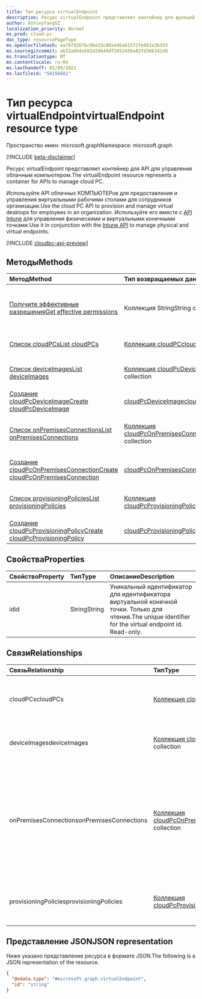 ```yaml
---
title: Тип ресурса virtualEndpoint
description: Ресурс virtualEndpoint представляет контейнер для функций управления облачными КОМПЬЮТЕРами.
author: AshleyYangSZ
localization_priority: Normal
ms.prod: cloud-pc
doc_type: resourcePageType
ms.openlocfilehash: ea76f9267bc9be33c88a4d6a615f2fe881a3b193
ms.sourcegitcommit: eb31a6b4a582a59b44df3453450a82fd366342d0
ms.translationtype: MT
ms.contentlocale: ru-RU
ms.lasthandoff: 02/09/2021
ms.locfileid: "50156681"
---
```

# <a name="virtualendpoint-resource-type"></a><span data-ttu-id="480c6-103">Тип ресурса virtualEndpoint</span><span class="sxs-lookup"><span data-stu-id="480c6-103">virtualEndpoint resource type</span></span>

<span data-ttu-id="480c6-104">Пространство имен: microsoft.graph</span><span class="sxs-lookup"><span data-stu-id="480c6-104">Namespace: microsoft.graph</span></span>

[!INCLUDE [beta-disclaimer](../../includes/beta-disclaimer.md)]

<span data-ttu-id="480c6-105">Ресурс virtualEndpoint представляет контейнер для API для управления облачным компьютером.</span><span class="sxs-lookup"><span data-stu-id="480c6-105">The virtualEndpoint resource represents a container for APIs to manage cloud PC.</span></span>

<span data-ttu-id="480c6-106">Используйте API облачных КОМПЬЮТЕРов для предоставления и управления виртуальными рабочими столами для сотрудников организации.</span><span class="sxs-lookup"><span data-stu-id="480c6-106">Use the cloud PC API to provision and manage virtual desktops for employees in an organization.</span></span> <span data-ttu-id="480c6-107">Используйте его вместе с [API Intune](../resources/intune-graph-overview.md) для управления физическими и виртуальными конечными точками.</span><span class="sxs-lookup"><span data-stu-id="480c6-107">Use it in conjunction with the [Intune API](../resources/intune-graph-overview.md) to manage physical and virtual endpoints.</span></span>

[!INCLUDE [cloudpc-api-preview](../../includes/cloudpc-api-preview.md)]
## <a name="methods"></a><span data-ttu-id="480c6-108">Методы</span><span class="sxs-lookup"><span data-stu-id="480c6-108">Methods</span></span>

|<span data-ttu-id="480c6-109">Метод</span><span class="sxs-lookup"><span data-stu-id="480c6-109">Method</span></span>|<span data-ttu-id="480c6-110">Тип возвращаемых данных</span><span class="sxs-lookup"><span data-stu-id="480c6-110">Return type</span></span>|<span data-ttu-id="480c6-111">Описание</span><span class="sxs-lookup"><span data-stu-id="480c6-111">Description</span></span>|
|:---|:---|:---|
|[<span data-ttu-id="480c6-112">Получите эффективные разрешения</span><span class="sxs-lookup"><span data-stu-id="480c6-112">Get effective permissions</span></span>](../api/virtualendpoint-geteffectivepermissions.md)|<span data-ttu-id="480c6-113">Коллекция String</span><span class="sxs-lookup"><span data-stu-id="480c6-113">String collection</span></span>|<span data-ttu-id="480c6-114">Просмотр эффективных разрешений для пользователя, который в настоящее время проходит проверку подлинности.</span><span class="sxs-lookup"><span data-stu-id="480c6-114">View the effective permissions of the currently authenticated user.</span></span>|
|[<span data-ttu-id="480c6-115">Список cloudPCs</span><span class="sxs-lookup"><span data-stu-id="480c6-115">List cloudPCs</span></span>](../api/virtualendpoint-list-cloudpcs.md)|<span data-ttu-id="480c6-116">[Коллекция cloudPC](../resources/cloudpc.md)</span><span class="sxs-lookup"><span data-stu-id="480c6-116">[cloudPC](../resources/cloudpc.md) collection</span></span>|<span data-ttu-id="480c6-117">Список свойств и связей объектов [cloudPC.](../resources/cloudpc.md)</span><span class="sxs-lookup"><span data-stu-id="480c6-117">List properties and relationships of the [cloudPC](../resources/cloudpc.md) objects.</span></span>|
|[<span data-ttu-id="480c6-118">Список deviceImages</span><span class="sxs-lookup"><span data-stu-id="480c6-118">List deviceImages</span></span>](../api/virtualendpoint-list-deviceimages.md)|<span data-ttu-id="480c6-119">[Коллекция cloudPcDeviceImage](../resources/cloudpcdeviceimage.md)</span><span class="sxs-lookup"><span data-stu-id="480c6-119">[cloudPcDeviceImage](../resources/cloudpcdeviceimage.md) collection</span></span>|<span data-ttu-id="480c6-120">Список свойств и связей объектов [cloudPcDeviceImage.](../resources/cloudpcdeviceimage.md)</span><span class="sxs-lookup"><span data-stu-id="480c6-120">List the properties and relationships of [cloudPcDeviceImage](../resources/cloudpcdeviceimage.md) objects.</span></span>|
|[<span data-ttu-id="480c6-121">Создание cloudPcDeviceImage</span><span class="sxs-lookup"><span data-stu-id="480c6-121">Create cloudPcDeviceImage</span></span>](../api/virtualendpoint-post-deviceimages.md)|[<span data-ttu-id="480c6-122">cloudPcDeviceImage</span><span class="sxs-lookup"><span data-stu-id="480c6-122">cloudPcDeviceImage</span></span>](../resources/cloudpcdeviceimage.md)|<span data-ttu-id="480c6-123">Создание объекта [cloudPcDeviceImage.](../resources/cloudpcdeviceimage.md)</span><span class="sxs-lookup"><span data-stu-id="480c6-123">Create a new [cloudPcDeviceImage](../resources/cloudpcdeviceimage.md) object.</span></span>|
|[<span data-ttu-id="480c6-124">Список onPremisesConnections</span><span class="sxs-lookup"><span data-stu-id="480c6-124">List onPremisesConnections</span></span>](../api/virtualendpoint-list-onpremisesconnections.md)|<span data-ttu-id="480c6-125">[Коллекция cloudPcOnPremisesConnection](../resources/cloudpconpremisesconnection.md)</span><span class="sxs-lookup"><span data-stu-id="480c6-125">[cloudPcOnPremisesConnection](../resources/cloudpconpremisesconnection.md) collection</span></span>|<span data-ttu-id="480c6-126">Список свойств и связей объектов [cloudPcOnPremisesConnection.](../resources/cloudpconpremisesconnection.md)</span><span class="sxs-lookup"><span data-stu-id="480c6-126">List properties and relationships of the [cloudPcOnPremisesConnection](../resources/cloudpconpremisesconnection.md) objects.</span></span>|
|[<span data-ttu-id="480c6-127">Создание cloudPcOnPremisesConnection</span><span class="sxs-lookup"><span data-stu-id="480c6-127">Create cloudPcOnPremisesConnection</span></span>](../api/virtualendpoint-post-onpremisesconnections.md)|[<span data-ttu-id="480c6-128">cloudPcOnPremisesConnection</span><span class="sxs-lookup"><span data-stu-id="480c6-128">cloudPcOnPremisesConnection</span></span>](../resources/cloudpconpremisesconnection.md)|<span data-ttu-id="480c6-129">Создание объекта [cloudPcOnPremisesConnection.](../resources/cloudpconpremisesconnection.md)</span><span class="sxs-lookup"><span data-stu-id="480c6-129">Create a new [cloudPcOnPremisesConnection](../resources/cloudpconpremisesconnection.md) object.</span></span>|
|[<span data-ttu-id="480c6-130">Список provisioningPolicies</span><span class="sxs-lookup"><span data-stu-id="480c6-130">List provisioningPolicies</span></span>](../api/virtualendpoint-list-provisioningpolicies.md)|<span data-ttu-id="480c6-131">[Коллекция cloudPcProvisioningPolicy](../resources/cloudpcprovisioningpolicy.md)</span><span class="sxs-lookup"><span data-stu-id="480c6-131">[cloudPcProvisioningPolicy](../resources/cloudpcprovisioningpolicy.md) collection</span></span>|<span data-ttu-id="480c6-132">Список свойств и связей объектов [cloudPcProvisioningPolicy.](../resources/cloudpcprovisioningpolicy.md)</span><span class="sxs-lookup"><span data-stu-id="480c6-132">List properties and relationships of the [cloudPcProvisioningPolicy](../resources/cloudpcprovisioningpolicy.md) objects.</span></span>|
|[<span data-ttu-id="480c6-133">Создание cloudPcProvisioningPolicy</span><span class="sxs-lookup"><span data-stu-id="480c6-133">Create cloudPcProvisioningPolicy</span></span>](../api/virtualendpoint-post-provisioningpolicies.md)|[<span data-ttu-id="480c6-134">cloudPcProvisioningPolicy</span><span class="sxs-lookup"><span data-stu-id="480c6-134">cloudPcProvisioningPolicy</span></span>](../resources/cloudpcprovisioningpolicy.md)|<span data-ttu-id="480c6-135">Создание объекта [cloudPcProvisioningPolicy.](../resources/cloudpcprovisioningpolicy.md)</span><span class="sxs-lookup"><span data-stu-id="480c6-135">Create a new [cloudPcProvisioningPolicy](../resources/cloudpcprovisioningpolicy.md) object.</span></span>|

## <a name="properties"></a><span data-ttu-id="480c6-136">Свойства</span><span class="sxs-lookup"><span data-stu-id="480c6-136">Properties</span></span>

|<span data-ttu-id="480c6-137">Свойство</span><span class="sxs-lookup"><span data-stu-id="480c6-137">Property</span></span>|<span data-ttu-id="480c6-138">Тип</span><span class="sxs-lookup"><span data-stu-id="480c6-138">Type</span></span>|<span data-ttu-id="480c6-139">Описание</span><span class="sxs-lookup"><span data-stu-id="480c6-139">Description</span></span>|
|:---|:---|:---|
|<span data-ttu-id="480c6-140">id</span><span class="sxs-lookup"><span data-stu-id="480c6-140">id</span></span>|<span data-ttu-id="480c6-141">String</span><span class="sxs-lookup"><span data-stu-id="480c6-141">String</span></span>|<span data-ttu-id="480c6-142">Уникальный идентификатор для идентификатора виртуальной конечной точки. Только для чтения.</span><span class="sxs-lookup"><span data-stu-id="480c6-142">The unique identifier for the virtual endpoint id. Read-only.</span></span>|

## <a name="relationships"></a><span data-ttu-id="480c6-143">Связи</span><span class="sxs-lookup"><span data-stu-id="480c6-143">Relationships</span></span>

|<span data-ttu-id="480c6-144">Связь</span><span class="sxs-lookup"><span data-stu-id="480c6-144">Relationship</span></span>|<span data-ttu-id="480c6-145">Тип</span><span class="sxs-lookup"><span data-stu-id="480c6-145">Type</span></span>|<span data-ttu-id="480c6-146">Описание</span><span class="sxs-lookup"><span data-stu-id="480c6-146">Description</span></span>|
|:---|:---|:---|
|<span data-ttu-id="480c6-147">cloudPCs</span><span class="sxs-lookup"><span data-stu-id="480c6-147">cloudPCs</span></span>|<span data-ttu-id="480c6-148">[Коллекция cloudPC](../resources/cloudpc.md)</span><span class="sxs-lookup"><span data-stu-id="480c6-148">[cloudPC](../resources/cloudpc.md) collection</span></span>|<span data-ttu-id="480c6-149">Виртуальные рабочие столы, управляемые облаком.</span><span class="sxs-lookup"><span data-stu-id="480c6-149">Cloud managed virtual desktops.</span></span>|
|<span data-ttu-id="480c6-150">deviceImages</span><span class="sxs-lookup"><span data-stu-id="480c6-150">deviceImages</span></span>|<span data-ttu-id="480c6-151">[Коллекция cloudPcDeviceImage](../resources/cloudpcdeviceimage.md)</span><span class="sxs-lookup"><span data-stu-id="480c6-151">[cloudPcDeviceImage](../resources/cloudpcdeviceimage.md) collection</span></span>|<span data-ttu-id="480c6-152">Ресурс изображения на облачном компьютере.</span><span class="sxs-lookup"><span data-stu-id="480c6-152">The image resource on cloud PC.</span></span>|
|<span data-ttu-id="480c6-153">onPremisesConnections</span><span class="sxs-lookup"><span data-stu-id="480c6-153">onPremisesConnections</span></span>|<span data-ttu-id="480c6-154">[Коллекция cloudPcOnPremisesConnection](../resources/cloudpconpremisesconnection.md)</span><span class="sxs-lookup"><span data-stu-id="480c6-154">[cloudPcOnPremisesConnection](../resources/cloudpconpremisesconnection.md) collection</span></span>|<span data-ttu-id="480c6-155">Заданная коллекция сведений о ресурсах Azure, которую можно использовать для подключения к локальной сети для облачных компьютеров.</span><span class="sxs-lookup"><span data-stu-id="480c6-155">A defined collection of Azure resource information that can be used to establish on-premises network connectivity for cloud PCs.</span></span>|
|<span data-ttu-id="480c6-156">provisioningPolicies</span><span class="sxs-lookup"><span data-stu-id="480c6-156">provisioningPolicies</span></span>|<span data-ttu-id="480c6-157">[Коллекция cloudPcProvisioningPolicy](../resources/cloudpcprovisioningpolicy.md)</span><span class="sxs-lookup"><span data-stu-id="480c6-157">[cloudPcProvisioningPolicy](../resources/cloudpcprovisioningpolicy.md) collection</span></span>|<span data-ttu-id="480c6-158">политика предоставления облачных компьютеров;</span><span class="sxs-lookup"><span data-stu-id="480c6-158">cloud PC provisioning policy.</span></span>|

## <a name="json-representation"></a><span data-ttu-id="480c6-159">Представление JSON</span><span class="sxs-lookup"><span data-stu-id="480c6-159">JSON representation</span></span>

<span data-ttu-id="480c6-160">Ниже указано представление ресурса в формате JSON.</span><span class="sxs-lookup"><span data-stu-id="480c6-160">The following is a JSON representation of the resource.</span></span>
<!-- {
  "blockType": "resource",
  "keyProperty": "id",
  "@odata.type": "microsoft.graph.virtualEndpoint",
  "openType": false
}
-->

``` json
{
  "@odata.type": "#microsoft.graph.virtualEndpoint",
  "id": "string"
}
```
